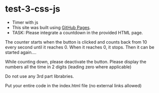 # test-3-css-js

- Timer with js
- This site was built using [GitHub Pages](https://annadorosheva.github.io/test-3-css-js/).
- TASK: Please integrate a countdown in the provided HTML page.

The counter starts when the button is clicked and counts back from 10 every second until it reaches 0. When it reaches 0, it stops.
Then it can be started again....

While counting down, please deactivate the button.
Please display the numbers all the time in 2 digits (leading zero where applicable)

Do not use any 3rd part librabries.

Put your entire code in the index.html file (no external links allowed)
